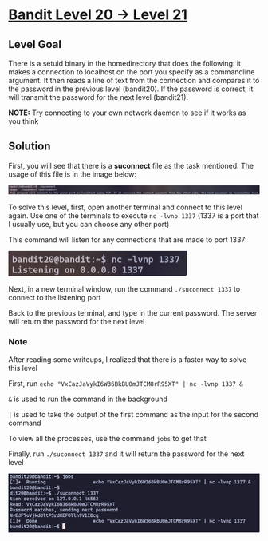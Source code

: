 # [Bandit Level 20 → Level 21](https://overthewire.org/wargames/bandit/bandit21.html)
## Level Goal

There is a setuid binary in the homedirectory that does the following: it makes a connection to localhost on the port you specify as a commandline argument. It then reads a line of text from the connection and compares it to the password in the previous level (bandit20). If the password is correct, it will transmit the password for the next level (bandit21).

**NOTE:** Try connecting to your own network daemon to see if it works as you think

## Solution

First, you will see that there is a **suconnect** file as the task mentioned. The usage of this file is in the image below:

![usage](assets/level-21/img/usage.png)

To solve this level, first, open another terminal and connect to this level again. Use one of the terminals to execute `nc -lvnp 1337` (1337 is a port that I usually use, but you can choose any other port)

This command will listen for any connections that are made to port 1337:

![](assets/level-21/img/nc.png)

Next, in a new terminal window, run the command `./suconnect 1337` to connect to the listening port

Back to the previous terminal, and type in the current password. The server will return the password for the next level

### Note

After reading some writeups, I realized that there is a faster way to solve this level

First, run `echo "VxCazJaVykI6W36BkBU0mJTCM8rR95XT" | nc -lvnp 1337 &`

`&` is used to run the command in the background

`|` is used to take the output of the first command as the input for the second command

To view all the processes, use the command `jobs` to get that

Finally, run `./suconnect 1337` and it will return the password for the next level

![](assets/level-21/img/fasterway.png)
